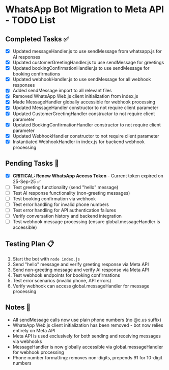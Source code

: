 # WhatsApp Bot Migration to Meta API - TODO List

## Completed Tasks ✅
- [x] Updated messageHandler.js to use sendMessage from whatsapp.js for AI responses
- [x] Updated customerGreetingHandler.js to use sendMessage for greetings
- [x] Updated bookingConfirmationHandler.js to use sendMessage for booking confirmations
- [x] Updated webhookHandler.js to use sendMessage for all webhook responses
- [x] Added sendMessage import to all relevant files
- [x] Removed WhatsApp Web.js client initialization from index.js
- [x] Made MessageHandler globally accessible for webhook processing
- [x] Updated MessageHandler constructor to not require client parameter
- [x] Updated CustomerGreetingHandler constructor to not require client parameter
- [x] Updated BookingConfirmationHandler constructor to not require client parameter
- [x] Updated WebhookHandler constructor to not require client parameter
- [x] Instantiated WebhookHandler in index.js for backend webhook processing

## Pending Tasks 🔄
- [x] **CRITICAL: Renew WhatsApp Access Token** - Current token expired on 25-Sep-25 ✅
- [ ] Test greeting functionality (send "hello" message)
- [ ] Test AI response functionality (non-greeting messages)
- [ ] Test booking confirmation via webhook
- [ ] Test error handling for invalid phone numbers
- [ ] Test error handling for API authentication failures
- [ ] Verify conversation history and backend integration
- [ ] Test webhook message processing (ensure global.messageHandler is accessible)

## Testing Plan 📋
1. Start the bot with `node index.js`
2. Send "hello" message and verify greeting response via Meta API
3. Send non-greeting message and verify AI response via Meta API
4. Test webhook endpoints for booking confirmations
5. Test error scenarios (invalid phone, API errors)
6. Verify webhook can access global.messageHandler for message processing

## Notes 📝
- All sendMessage calls now use plain phone numbers (no @c.us suffix)
- WhatsApp Web.js client initialization has been removed - bot now relies entirely on Meta API
- Meta API is used exclusively for both sending and receiving messages via webhooks
- MessageHandler is now globally accessible via global.messageHandler for webhook processing
- Phone number formatting: removes non-digits, prepends 91 for 10-digit numbers
